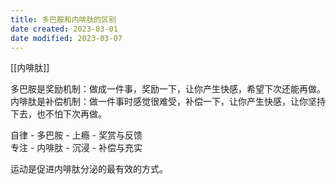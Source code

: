 ```yaml
---
title: 多巴胺和内啡肽的区别
date created: 2023-03-01
date modified: 2023-03-07
---
```


[[内啡肽]]

多巴胺是奖励机制：做成一件事，奖励一下，让你产生快感，希望下次还能再做。
内啡肽是补偿机制：做一件事时感觉很难受，补偿一下，让你产生快感，让你坚持下去，也不怕下次再做。

自律 - 多巴胺 - 上瘾 - 奖赏与反馈  
专注 - 内啡肽 - 沉浸 - 补偿与充实

运动是促进内啡肽分泌的最有效的方式。
